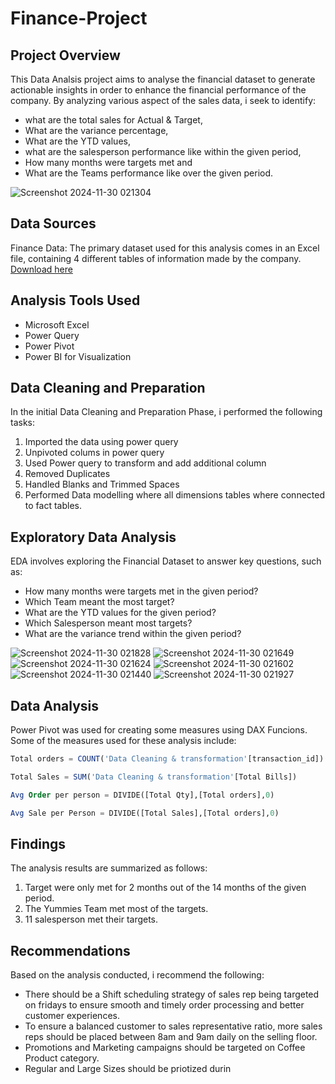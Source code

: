 # Finance-Project

## Project Overview

This Data Analsis project aims to analyse the financial dataset to generate actionable insights in order to enhance the financial performance of the company.
By analyzing various aspect of the sales data, i seek to identify:
- what are the total sales for Actual & Target,
- What are the variance percentage,
- What are the YTD values,
- what are the salesperson performance like within the given period,
- How many months were targets met and
- What are the Teams performance like over the given period.

![Screenshot 2024-11-30 021304](https://github.com/user-attachments/assets/5cc48924-6284-40c6-bcac-90c5b4296e3a)

## Data Sources
Finance Data: The primary dataset used for this analysis comes in an Excel file, containing 4 different tables of information made by the company. [Download here](https://mavenanalytics.io/data-Playground?order=date_added%2Cdesc&search=coff)

## Analysis Tools Used
- Microsoft Excel
- Power Query
- Power Pivot
- Power BI for Visualization

## Data Cleaning and Preparation
In the initial Data Cleaning and Preparation Phase, i performed the following tasks:
1. Imported the data using power query
2. Unpivoted colums in power query
3. Used Power query to transform and add additional column
4. Removed Duplicates
5. Handled Blanks and Trimmed Spaces
6. Performed Data modelling where all dimensions tables where connected to fact tables.

## Exploratory Data Analysis
EDA involves exploring the Financial Dataset to answer key questions, such as:
- How many months were targets met in the given period?
- Which Team meant the most target?
- What are the YTD values for the given period?
- Which Salesperson meant most targets?
- What are the variance trend within the given period?

![Screenshot 2024-11-30 021828](https://github.com/user-attachments/assets/540bcd33-3fdc-48a5-ba33-ed9123b8668a)
![Screenshot 2024-11-30 021649](https://github.com/user-attachments/assets/2a9148a2-fbc7-4b9f-96e6-c45ab3ce9640)
![Screenshot 2024-11-30 021624](https://github.com/user-attachments/assets/28766736-4707-4d85-a77f-c66b38b29ee2)
![Screenshot 2024-11-30 021602](https://github.com/user-attachments/assets/50196260-2cf2-4649-a542-6a8227095862)
![Screenshot 2024-11-30 021440](https://github.com/user-attachments/assets/21b02add-8190-405f-bc34-906ca29833c2)
![Screenshot 2024-11-30 021927](https://github.com/user-attachments/assets/ed14e657-2407-4793-9bac-a507f5f415eb)


## Data Analysis
Power Pivot was used for creating some measures using DAX Funcions. Some of the measures used for these analysis include:
``` Sql
Total orders = COUNT('Data Cleaning & transformation'[transaction_id])
```
``` Sql
Total Sales = SUM('Data Cleaning & transformation'[Total Bills])
```
``` Sql
Avg Order per person = DIVIDE([Total Qty],[Total orders],0)
```
``` Sql
Avg Sale per Person = DIVIDE([Total Sales],[Total orders],0)
```

## Findings
 The analysis results are summarized as follows:
1. Target were only met for 2 months out of the 14 months of the given period.
2. The Yummies Team met most of the targets.
3. 11 salesperson met their targets.

## Recommendations
Based on the analysis conducted, i recommend the following:
- There should be a Shift scheduling strategy of sales rep being targeted on fridays to ensure smooth and timely order processing and better customer experiences.
- To ensure a balanced customer to sales representative ratio, more sales reps should be placed between 8am and 9am daily on the selling floor.
- Promotions and Marketing campaigns should be targeted on Coffee Product category.
- Regular and Large Sizes should be priotized durin
